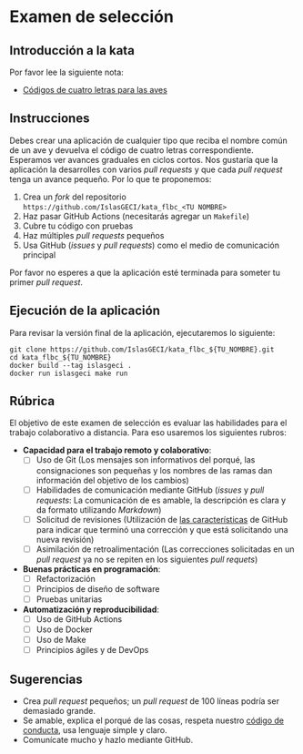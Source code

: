 # Examen de selección

## Introducción a la kata

Por favor lee la siguiente nota:
- [Códigos de cuatro letras para las aves](https://islasgeci.github.io/2020/08/06/kata)

## Instrucciones

Debes crear una aplicación de cualquier tipo que reciba el nombre común de un ave y devuelva el
código de cuatro letras correspondiente. Esperamos ver avances graduales en ciclos cortos. Nos
gustaría que la aplicación la desarrolles con varios _pull requests_ y que cada _pull request_ 
tenga un avance pequeño. Por lo que te proponemos: 

1. Crea un _fork_ del repositorio `https://github.com/IslasGECI/kata_flbc_<TU NOMBRE>`
1. Haz pasar GitHub Actions (necesitarás agregar un `Makefile`)
1. Cubre tu código con pruebas
1. Haz múltiples _pull requests_ pequeños 
1. Usa GitHub (_issues_ y _pull requests_) como el medio de comunicación principal

Por favor no esperes a que la aplicación esté terminada para someter tu primer _pull request_.

## Ejecución de la aplicación

Para revisar la versión final de la aplicación, ejecutaremos lo siguiente:

```
git clone https://github.com/IslasGECI/kata_flbc_${TU_NOMBRE}.git
cd kata_flbc_${TU_NOMBRE}
docker build --tag islasgeci .
docker run islasgeci make run
```

## Rúbrica

El objetivo de este examen de selección es evaluar las habilidades para el trabajo colaborativo a
distancia. Para eso usaremos los siguientes rubros:

- **Capacidad para el trabajo remoto y colaborativo**: 
  - [ ] Uso de Git  (Los mensajes son informativos del porqué, las consignaciones son pequeñas y los
    nombres de las ramas dan información del objetivo de los cambios)
  - [ ] Habilidades de comunicación mediante GitHub (_issues_ y _pull requests_: La comunicación de
    es amable, la descripción es clara y da formato utilizando _Markdown_)
  - [ ] Solicitud de revisiones (Utilización de [las
    características](https://docs.github.com/en/github/collaborating-with-issues-and-pull-requests/requesting-a-pull-request-review)
    de GitHub para indicar que terminó una corrección y que está solicitando una nueva revisión)
  - [ ] Asimilación de retroalimentación (Las correcciones solicitadas en un _pull request_ ya no se
    repiten en los siguientes _pull requets_)

- **Buenas prácticas en programación**: 
  - [ ] Refactorización
  - [ ] Principios de diseño de software
  - [ ] Pruebas unitarias

- **Automatización y reproducibilidad**: 
  - [ ] Uso de GitHub Actions
  - [ ] Uso de Docker
  - [ ] Uso de Make
  - [ ] Principios ágiles y de DevOps

## Sugerencias

- Crea _pull request_ pequeños; un _pull request_ de 100 líneas podría ser demasiado grande.
- Se amable, explica el porqué de las cosas, respeta nuestro [código de
  conducta](https://islasgeci.github.io/2019/11/06/code-of-conduct), usa lenguaje simple y claro.
- Comunícate mucho y hazlo mediante GitHub.
